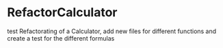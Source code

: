 # RefactorCalculator
test
Refactorating of a Calculator, add new files for different functions and create a test for the different formulas
